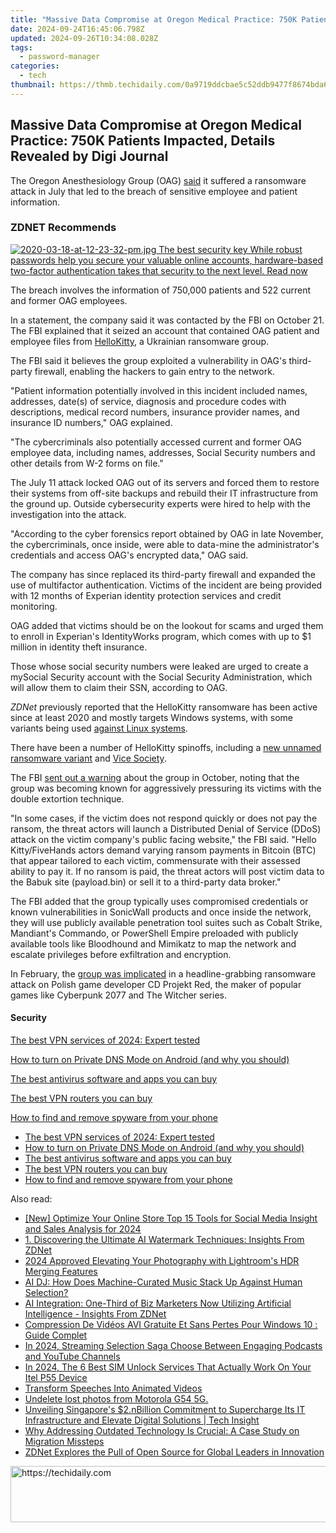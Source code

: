```yaml
---
title: "Massive Data Compromise at Oregon Medical Practice: 750K Patients Impacted, Details Revealed by Digi Journal"
date: 2024-09-24T16:45:06.798Z
updated: 2024-09-26T10:34:08.028Z
tags:
  - password-manager
categories:
  - tech
thumbnail: https://thmb.techidaily.com/0a9719ddcbae5c52ddb9477f8674bda6f7443fbaaf23c9836dcb573723ce4b8e.jpg
---
```


## Massive Data Compromise at Oregon Medical Practice: 750K Patients Impacted, Details Revealed by Digi Journal

The Oregon Anesthesiology Group (OAG) [said](https://www.oaginformation.com/) it suffered a ransomware attack in July that led to the breach of sensitive employee and patient information.

### **ZDNET** Recommends

[![2020-03-18-at-12-23-32-pm.jpg](https://www.zdnet.com/a/img/resize/3c34ebf72342b1f0704550e1e2edf445f0628572/2020/03/18/7c2e2258-7566-4e66-9059-a1a8aedf00b4/2020-03-18-at-12-23-32-pm.jpg?auto=webp&fit=crop&frame=1&height=238.5&width=459) The best security key While robust passwords help you secure your valuable online accounts, hardware-based two-factor authentication takes that security to the next level.  Read now](https://www.zdnet.com/article/best-security-key/)

The breach involves the information of 750,000 patients and 522 current and former OAG employees. 

In a statement, the company said it was contacted by the FBI on October 21\. The FBI explained that it seized an account that contained OAG patient and employee files from [HelloKitty](https://www.zdnet.com/article/this-new-malware-highlights-widespread-adoption-of-golang-language-by-cyberattackers/), a Ukrainian ransomware group. 

The FBI said it believes the group exploited a vulnerability in OAG's third-party firewall, enabling the hackers to gain entry to the network. 

"Patient information potentially involved in this incident included names, addresses, date(s) of service, diagnosis and procedure codes with descriptions, medical record numbers, insurance provider names, and insurance ID numbers," OAG explained. 

"The cybercriminals also potentially accessed current and former OAG employee data, including names, addresses, Social Security numbers and other details from W-2 forms on file."

The July 11 attack locked OAG out of its servers and forced them to restore their systems from off-site backups and rebuild their IT infrastructure from the ground up. Outside cybersecurity experts were hired to help with the investigation into the attack. 

"According to the cyber forensics report obtained by OAG in late November, the cybercriminals, once inside, were able to data-mine the administrator's credentials and access OAG's encrypted data," OAG said.

The company has since replaced its third-party firewall and expanded the use of multifactor authentication. Victims of the incident are being provided with 12 months of Experian identity protection services and credit monitoring. 

OAG added that victims should be on the lookout for scams and urged them to enroll in Experian's IdentityWorks program, which comes with up to $1 million in identity theft insurance.

Those whose social security numbers were leaked are urged to create a mySocial Security account with the Social Security Administration, which will allow them to claim their SSN, according to OAG. 

_ZDNet_ previously reported that the HelloKitty ransomware has been active since at least 2020 and mostly targets Windows systems, with some variants being used [against Linux systems](https://www.bleepingcomputer.com/news/security/linux-version-of-hellokitty-ransomware-targets-vmware-esxi-servers/). 

There have been a number of HelloKitty spinoffs, including a [new unnamed ransomware variant](https://www.zdnet.com/article/this-new-malware-highlights-widespread-adoption-of-golang-language-by-cyberattackers/) and [Vice Society](https://www.zdnet.com/article/ransomware-groups-continue-assault-on-healthcare-orgs-as-covid-19-infections-increase/).

The FBI [sent out a warning](https://www.ic3.gov/Media/News/2021/211029.pdf) about the group in October, noting that the group was becoming known for aggressively pressuring its victims with the double extortion technique. 

"In some cases, if the victim does not respond quickly or does not pay the ransom, the threat actors will launch a Distributed Denial of Service (DDoS) attack on the victim company's public facing website," the FBI said. "Hello Kitty/FiveHands actors demand varying ransom payments in Bitcoin (BTC) that appear tailored to each victim, commensurate with their assessed ability to pay it. If no ransom is paid, the threat actors will post victim data to the Babuk site (payload.bin) or sell it to a third-party data broker."

The FBI added that the group typically uses compromised credentials or known vulnerabilities in SonicWall products and once inside the network, they will use publicly available penetration tool suites such as Cobalt Strike, Mandiant's Commando, or PowerShell Empire preloaded with publicly available tools like Bloodhound and Mimikatz to map the network and escalate privileges before exfiltration and encryption. 

In February, the [group was implicated](https://www.zdnet.com/article/cd-projekt-red-game-studio-discloses-ransomware-attack-extortion-attempt/) in a headline-grabbing ransomware attack on Polish game developer CD Projekt Red, the maker of popular games like Cyberpunk 2077 and The Witcher series.

#### Security

[The best VPN services of 2024: Expert tested](https://www.zdnet.com/article/best-vpn/ "The best VPN services of 2024: Expert tested")

[How to turn on Private DNS Mode on Android (and why you should)](https://www.zdnet.com/article/how-to-turn-on-private-dns-mode-on-android-and-why-you-should/ "How to turn on Private DNS Mode on Android (and why you should)")

[The best antivirus software and apps you can buy](https://www.zdnet.com/article/best-antivirus/ "The best antivirus software and apps you can buy")

[The best VPN routers you can buy](https://www.zdnet.com/article/best-vpn-router/ "The best VPN routers you can buy")

[How to find and remove spyware from your phone](https://www.zdnet.com/article/how-to-find-and-remove-spyware-from-your-phone/ "How to find and remove spyware from your phone")

* [The best VPN services of 2024: Expert tested](https://www.zdnet.com/article/best-vpn/ "The best VPN services of 2024: Expert tested")
* [How to turn on Private DNS Mode on Android (and why you should)](https://www.zdnet.com/article/how-to-turn-on-private-dns-mode-on-android-and-why-you-should/ "How to turn on Private DNS Mode on Android (and why you should)")
* [The best antivirus software and apps you can buy](https://www.zdnet.com/article/best-antivirus/ "The best antivirus software and apps you can buy")
* [The best VPN routers you can buy](https://www.zdnet.com/article/best-vpn-router/ "The best VPN routers you can buy")
* [How to find and remove spyware from your phone](https://www.zdnet.com/article/how-to-find-and-remove-spyware-from-your-phone/ "How to find and remove spyware from your phone")

<ins class="adsbygoogle"
     style="display:block"
     data-ad-format="autorelaxed"
     data-ad-client="ca-pub-7571918770474297"
     data-ad-slot="1223367746"></ins>

<ins class="adsbygoogle"
     style="display:block"
     data-ad-client="ca-pub-7571918770474297"
     data-ad-slot="8358498916"
     data-ad-format="auto"
     data-full-width-responsive="true"></ins>

<span class="atpl-alsoreadstyle">Also read:</span>
<div><ul>
<li><a href="https://facebook-video-recording.techidaily.com/new-optimize-your-online-store-top-15-tools-for-social-media-insight-and-sales-analysis-for-2024/"><u>[New] Optimize Your Online Store Top 15 Tools for Social Media Insight and Sales Analysis for 2024</u></a></li>
<li><a href="https://app-tips.techidaily.com/1-discovering-the-ultimate-ai-watermark-techniques-insights-from-zdnet/"><u>1. Discovering the Ultimate AI Watermark Techniques: Insights From ZDNet</u></a></li>
<li><a href="https://fox-direct.techidaily.com/2024-approved-elevating-your-photography-with-lightrooms-hdr-merging-features/"><u>2024 Approved Elevating Your Photography with Lightroom's HDR Merging Features</u></a></li>
<li><a href="https://app-tips.techidaily.com/ai-dj-how-does-machine-curated-music-stack-up-against-human-selection/"><u>AI DJ: How Does Machine-Curated Music Stack Up Against Human Selection?</u></a></li>
<li><a href="https://app-tips.techidaily.com/ai-integration-one-third-of-biz-marketers-now-utilizing-artificial-intelligence-insights-from-zdnet/"><u>AI Integration: One-Third of Biz Marketers Now Utilizing Artificial Intelligence - Insights From ZDNet</u></a></li>
<li><a href="https://tech-revival.techidaily.com/compression-de-videos-avi-gratuite-et-sans-pertes-pour-windows-10-guide-complet/"><u>Compression De Vidéos AVI Gratuite Et Sans Pertes Pour Windows 10 : Guide Complet</u></a></li>
<li><a href="https://some-approaches.techidaily.com/in-2024-streaming-selection-saga-choose-between-engaging-podcasts-and-youtube-channels/"><u>In 2024, Streaming Selection Saga Choose Between Engaging Podcasts and YouTube Channels</u></a></li>
<li><a href="https://sim-unlock.techidaily.com/in-2024-the-6-best-sim-unlock-services-that-actually-work-on-your-itel-p55-device-by-drfone-android/"><u>In 2024, The 6 Best SIM Unlock Services That Actually Work On Your Itel P55 Device</u></a></li>
<li><a href="https://screen-sharing-recording.techidaily.com/transform-speeches-into-animated-videos/"><u>Transform Speeches Into Animated Videos</u></a></li>
<li><a href="https://techidaily.com/undelete-lost-photos-from-motorola-g54-5g-by-fonelab-android-recover-photos/"><u>Undelete lost photos from Motorola G54 5G.</u></a></li>
<li><a href="https://app-tips.techidaily.com/unveiling-singapores-2nbillion-commitment-to-supercharge-its-it-infrastructure-and-elevate-digital-solutions-tech-insight/"><u>Unveiling Singapore's $2.nBillion Commitment to Supercharge Its IT Infrastructure and Elevate Digital Solutions | Tech Insight</u></a></li>
<li><a href="https://app-tips.techidaily.com/why-addressing-outdated-technology-is-crucial-a-case-study-on-migration-missteps/"><u>Why Addressing Outdated Technology Is Crucial: A Case Study on Migration Missteps</u></a></li>
<li><a href="https://app-tips.techidaily.com/zdnet-explores-the-pull-of-open-source-for-global-leaders-in-innovation/"><u>ZDNet Explores the Pull of Open Source for Global Leaders in Innovation</u></a></li>
</ul></div>

<!-- affiliate ads begin -->
<a href="https://appsumo.8odi.net/c/5597632/2123737/7443" target="_top" id="2123737">
  <img src="//a.impactradius-go.com/display-ad/7443-2123737" border="0" alt="https://techidaily.com" width="728" height="90"/>
</a>
<img height="0" width="0" src="https://appsumo.8odi.net/i/5597632/2123737/7443" style="position:absolute;visibility:hidden;" border="0" />
<!-- affiliate ads end -->

